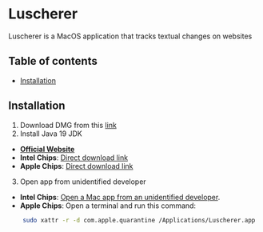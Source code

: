# Luscherer
Luscherer is a MacOS application that tracks textual changes on websites

## Table of contents
- [Installation](#installation)

## Installation

1. Download DMG from this [link]()
2. Install Java 19 JDK
- [**Official Website**](https://www.oracle.com/java/technologies/downloads/#jdk19-mac)
- **Intel Chips**: [Direct download link](https://download.oracle.com/java/19/latest/jdk-19_macos-x64_bin.dmg)
- **Apple Chips**: [Direct download link](https://download.oracle.com/java/19/latest/jdk-19_macos-aarch64_bin.dmg)
3. Open app from unidentified developer
- **Intel Chips**: [Open a Mac app from an unidentified developer](https://support.apple.com/guide/mac-help/open-a-mac-app-from-an-unidentified-developer-mh40616/mac).
- **Apple Chips**: Open a terminal and run this command:
```bash
    sudo xattr -r -d com.apple.quarantine /Applications/Luscherer.app
```
